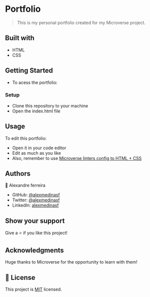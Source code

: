 # Portfolio

> This is my personal portfolio created for my Microverse project.


## Built with

- HTML
- CSS

## Getting Started

- To acess the portfolio:

### Setup

- Clone this repository to your machine
- Open the index.html file

## Usage

To edit this portfolio:

- Open it in your code editor
- Edit as much as you like
- Also, remember to use [Microverse linters config to HTML + CSS](https://github.com/microverseinc/linters-config/tree/master/html-css)

## Authors

👤 Alexandre ferreira

- GitHub: [@alexmedinasf](https://github.com/alexmedinasf)
- Twitter: [@alexmedinasf](https://twitter.com/alexmedinasf)
- LinkedIn: [alexmedinasf](https://linkedin.com/in/alexmedinasf)


## Show your support

Give a ⭐️ if you like this project!

## Acknowledgments

Huge thanks to Microverse for the opportunity to learn with them!

## 📝 License

This project is [MIT](./MIT.md) licensed.
